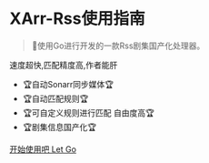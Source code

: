 <!-- _coverpage.md -->

# XArr-Rss使用指南

> 💪使用Go进行开发的一款Rss剧集国产化处理器。

速度超快,匹配精度高,作者能肝
- 🏆自动Sonarr同步媒体🏆
- 🏆自动匹配规则🏆
- 🏆可自定义规则进行匹配 自由度高🏆
- 🏆剧集信息国产化🏆


[开始使用吧 Let Go](/README.md)